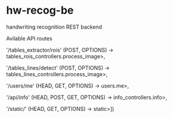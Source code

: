 # hw-recog-be
handwriting recognition REST backend

Avilable API routes

  '/tables_extractor/rois' (POST, OPTIONS) -> tables_rois_controllers.process_image>,

  '/tables_lines/detect' (POST, OPTIONS) -> tables_lines_controllers.process_image>,
  
  '/users/me' (HEAD, GET, OPTIONS) -> users.me>,
  
  '/api/info' (HEAD, POST, GET, OPTIONS) -> info_controllers.info>,
  
  '/static/<filename>' (HEAD, GET, OPTIONS) -> static>])

